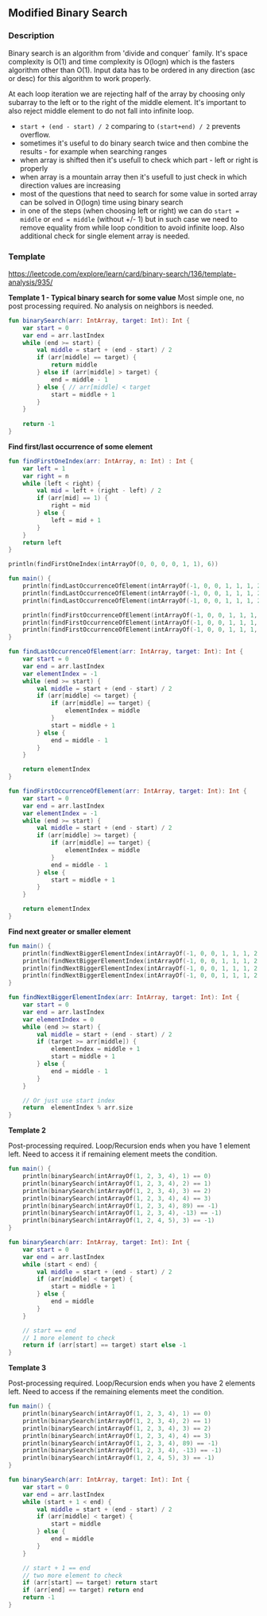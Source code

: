 ## Modified Binary Search

### Description
Binary search is an algorithm from 'divide and conquer` family. It's space complexity is O(1) and time complexity is O(logn) which is the fasters algorithm other than O(1). Input data has to be ordered in any direction (asc or desc) for this algorithm to work properly.

At each loop iteration we are rejecting half of the array by choosing only subarray to the left or to the right of the middle element. It's important to also reject middle element to do not fall into infinite loop.

- `start + (end - start) / 2` comparing to `(start+end) / 2` prevents overflow.
- sometimes it's useful to do binary search twice and then combine the results - for example when searching ranges
- when array is shifted then it's usefull to check which part - left or right is properly 
- when array is a mountain array then it's usefull to just check in which direction values are increasing
- most of the questions that need to search for some value in sorted array can be solved in O(logn) time using binary search
- in one of the steps (when choosing left or right) we can do `start = middle` or `end = middle` (without +/- 1) but in such case we need to remove equality from while loop condition to avoid infinite loop. Also additional check for single element array is needed.

### Template

https://leetcode.com/explore/learn/card/binary-search/136/template-analysis/935/

**Template 1 - Typical binary search for some value**
Most simple one, no post processing required. No analysis on neighbors is needed.
```kotlin
fun binarySearch(arr: IntArray, target: Int): Int {
    var start = 0
    var end = arr.lastIndex
    while (end >= start) {
        val middle = start + (end - start) / 2
        if (arr[middle] == target) {
            return middle
        } else if (arr[middle] > target) {
            end = middle - 1
        } else { // arr[middle] < target
            start = middle + 1
        }
    }
    
    return -1
}
```

**Find first/last occurrence of some element**
```kotlin
fun findFirstOneIndex(arr: IntArray, n: Int) : Int {
    var left = 1
    var right = n
    while (left < right) {
        val mid = left + (right - left) / 2
        if (arr[mid] == 1) {
            right = mid
        } else {
            left = mid + 1
        }
    }
    return left
}

println(findFirstOneIndex(intArrayOf(0, 0, 0, 0, 1, 1), 6))
```

```kotlin
fun main() {
    println(findLastOccurrenceOfElement(intArrayOf(-1, 0, 0, 1, 1, 1, 2, 3, 4), 1) == 5)
    println(findLastOccurrenceOfElement(intArrayOf(-1, 0, 0, 1, 1, 1, 2, 3, 4), 5) == -1)
    println(findLastOccurrenceOfElement(intArrayOf(-1, 0, 0, 1, 1, 1, 2, 3, 4), 2) == 6)

    println(findFirstOccurrenceOfElement(intArrayOf(-1, 0, 0, 1, 1, 1, 2, 3, 4), 1) == 3)
    println(findFirstOccurrenceOfElement(intArrayOf(-1, 0, 0, 1, 1, 1, 2, 3, 4), 5) == -1)
    println(findFirstOccurrenceOfElement(intArrayOf(-1, 0, 0, 1, 1, 1, 2, 3, 4), 2) == 6)
}

fun findLastOccurrenceOfElement(arr: IntArray, target: Int): Int {
    var start = 0
    var end = arr.lastIndex
    var elementIndex = -1
    while (end >= start) {
        val middle = start + (end - start) / 2
        if (arr[middle] <= target) {
            if (arr[middle] == target) {
                elementIndex = middle
            }
            start = middle + 1
        } else {
            end = middle - 1
        }
    }

    return elementIndex
}

fun findFirstOccurrenceOfElement(arr: IntArray, target: Int): Int {
    var start = 0
    var end = arr.lastIndex
    var elementIndex = -1
    while (end >= start) {
        val middle = start + (end - start) / 2
        if (arr[middle] >= target) {
            if (arr[middle] == target) {
                elementIndex = middle
            }
            end = middle - 1
        } else {
            start = middle + 1
        }
    }

    return elementIndex
}
```

**Find next greater or smaller element**
```kotlin
fun main() {
    println(findNextBiggerElementIndex(intArrayOf(-1, 0, 0, 1, 1, 1, 2, 3, 4, 8), 1) == 6)
    println(findNextBiggerElementIndex(intArrayOf(-1, 0, 0, 1, 1, 1, 2, 3, 4, 8), 4) == 9)
    println(findNextBiggerElementIndex(intArrayOf(-1, 0, 0, 1, 1, 1, 2, 3, 4, 8), 5) == 9)
    println(findNextBiggerElementIndex(intArrayOf(-1, 0, 0, 1, 1, 1, 2, 3, 4, 8), -1) == 1)
}

fun findNextBiggerElementIndex(arr: IntArray, target: Int): Int {
    var start = 0
    var end = arr.lastIndex
    var elementIndex = 0
    while (end >= start) {
        val middle = start + (end - start) / 2
        if (target >= arr[middle]) {
            elementIndex = middle + 1
            start = middle + 1
        } else {
            end = middle - 1
        }
    }

    // Or just use start index
    return  elementIndex % arr.size
}
```

**Template 2**

Post-processing required. Loop/Recursion ends when you have 1 element left. Need to access it if remaining element meets the condition.
```kotlin
fun main() {
    println(binarySearch(intArrayOf(1, 2, 3, 4), 1) == 0)
    println(binarySearch(intArrayOf(1, 2, 3, 4), 2) == 1)
    println(binarySearch(intArrayOf(1, 2, 3, 4), 3) == 2)
    println(binarySearch(intArrayOf(1, 2, 3, 4), 4) == 3)
    println(binarySearch(intArrayOf(1, 2, 3, 4), 89) == -1)
    println(binarySearch(intArrayOf(1, 2, 3, 4), -13) == -1)
    println(binarySearch(intArrayOf(1, 2, 4, 5), 3) == -1)
}

fun binarySearch(arr: IntArray, target: Int): Int {
    var start = 0
    var end = arr.lastIndex
    while (start < end) {
        val middle = start + (end - start) / 2
        if (arr[middle] < target) {
            start = middle + 1
        } else {
            end = middle
        }
    }

    // start == end
    // 1 more element to check
    return if (arr[start] == target) start else -1
}
```

**Template 3**

Post-processing required. Loop/Recursion ends when you have 2 elements left. Need to access if the remaining elements meet the condition.
```kotlin
fun main() {
    println(binarySearch(intArrayOf(1, 2, 3, 4), 1) == 0)
    println(binarySearch(intArrayOf(1, 2, 3, 4), 2) == 1)
    println(binarySearch(intArrayOf(1, 2, 3, 4), 3) == 2)
    println(binarySearch(intArrayOf(1, 2, 3, 4), 4) == 3)
    println(binarySearch(intArrayOf(1, 2, 3, 4), 89) == -1)
    println(binarySearch(intArrayOf(1, 2, 3, 4), -13) == -1)
    println(binarySearch(intArrayOf(1, 2, 4, 5), 3) == -1)
}

fun binarySearch(arr: IntArray, target: Int): Int {
    var start = 0
    var end = arr.lastIndex
    while (start + 1 < end) {
        val middle = start + (end - start) / 2
        if (arr[middle] < target) {
            start = middle
        } else {
            end = middle
        }
    }

    // start + 1 == end
    // two more element to check
    if (arr[start] == target) return start
    if (arr[end] == target) return end
    return -1
}
```
